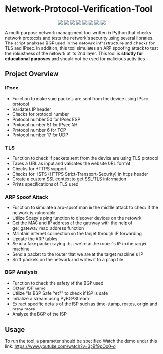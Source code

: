 # Network-Protocol-Verification-Tool

<p align="center">
  <img src="https://img.shields.io/badge/language-python-blue.svg">
  <img src="https://img.shields.io/badge/library-Scapy-green.svg">
  <img src="https://img.shields.io/badge/library-Socket-yellow.svg">
  <img src="https://img.shields.io/badge/library-SSL-orange.svg">
  <img src="https://img.shields.io/badge/library-Time-lightgrey.svg">
  <img src="https://img.shields.io/badge/library-Threading-blueviolet.svg">
  <img src="https://img.shields.io/badge/library-PyBGPStream-brightgreen.svg">
  <img src="https://img.shields.io/badge/library-pytz-lightblue.svg">
</p>

A multi-purpose network management tool written in Python that checks network protocols and tests the network's security using several libraries. The script analyzes BGP used in the netowrk infrastructure and checks for TLS and IPsec. In addition, this tool simulates an ARP spoofing attack to test the robustness of the netowrk at its 2nd layer. This tool is **strictly for educational purposes** and should not be used for malicious activities.

## Project Overview

### **IPsec**
  - Function to make sure packets are sent from the device using IPsec protocol
  - Validates IP header
  - Checks for protocol number
  - Protocol number 50 for IPsec ESP
  - Protocol number 51 for IPsec AH
  - Protocol number 6 for TCP
  - Protocol number 17 for UDP

### **TLS**
  - Function to check if packets sent from the device are using TLS protocol
  - Takes a URL as input and validates the website URL format
  - Checks for HTTPS support
  - Checks for HSTS (HTTPS Strict-Transport-Security) in https header
  - Create a custom SSL context to get SSL/TLS information
  - Prints specifications of TLS used

### **ARP Spoof Attack**
  - Function to simulate a arp-spoof man in the middle attack to check if the network is vulnerable
  - Utilize Scapy's ping function to discover devices on the netowrk
  - Get the MAC and IP address of the gateway with the help of get_gateway_mac_address function
  - Maintain internet connection on the target through IP forwarding
  - Update the ARP tables
  - Send a fake packet saying that we're at the router's IP to the target machine
  - Send a packet to the router that we are at the target machine's IP
  - Sniff packets on the network and writes it to a pcap file

### **BGP Analysis**
  - Function to check the safety of the BGP used
  - Obtain ISP name
  - Utilize "Is BGP Safe Yet?" to check if ISP is safe
  - Initialize a stream using PyBGPStream
  - Extract specific details of the ISP such as time-stamp, routes, origin and many more
  - Analyze the BGP of the ISP


## Usage
To run the tool, a parameter should be specified
Watch the demo under this link: https://www.youtube.com/watch?v=3pBf9pOxO-o

